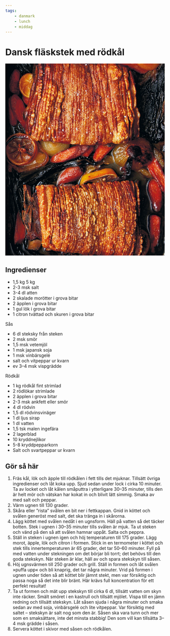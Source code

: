 ```yaml
---
tags:
    - danmark
    - lunch
    - middag
---
```

# Dansk fläskstek med rödkål

![image](./dansk-fläskstek-med-rödkål.jpg)

## Ingredienser

- 1,5 kg 5 kg
- 2-3 msk salt
- 3-4 dl atten
- 2 skalade morötter i grova bitar
- 2 äpplen i grova bitar
- 1 gul lök i grova bitar
- 1 citron tvättad och skuren i grova bitar

Sås

- 6 dl steksky från steken
- 2 msk smör
- 1,5 msk vetemjöl
- 1 msk japansk soja
- 1 msk vinbärsgelé
- salt och vitpeppar ur kvarn
- ev 3–4 msk vispgrädde

Rödkål

- 1 kg rödkål fint strimlad
- 2 rödlökar strimlade
- 2 äpplen i grova bitar
- 2-3 msk ankfett eller smör
- 4 dl rödvin
- 1,5 dl rödvinsvinäger
- 1 dl ljus sirap
- 1 dl vatten
- 1,5 tsk malen ingefära
- 2 lagerblad
- 10 kryddnejlikor
- 5-8 kryddpepparkorn
- Salt och svartpeppar ur kvarn

## Gör så här

1. Fräs kål, lök och äpple till rödkålen i fett tills det mjuknar. Tillsätt övriga ingredienser och låt koka upp. Sjud sedan under lock i cirka 10 minuter. Ta av locket och låt kålen småputtra i ytterligare 30–35 minuter, tills den är helt mör och vätskan har kokat in och blivit lätt simmig. Smaka av med salt och peppar.
2. Värm ugnen till 130 grader.
3. Skåra eller ”rista” svålen en bit ner i fettkappan. Gnid in köttet och svålen generöst med salt, det ska tränga in i skårorna.
4. Lägg köttet med svålen nedåt i en ugnsform. Häll på vatten så det täcker botten. Stek i ugnen i 30–35 minuter tills svålen är mjuk. Ta ut steken och vänd på den så att svålen hamnar uppåt. Salta och peppra.
5. Ställ in steken i ugnen igen och höj temperaturen till 175 grader. Lägg morot, äpple, lök och citron i formen. Stick in en termometer i köttet och stek tills innertemperaturen är 65 grader, det tar 50–60 minuter. Fyll på med vatten under stekningen om det börjar bli torrt; det behövs till den goda stekskyn. När steken är klar, häll av och spara stekskyn till såsen.
6. Höj ugnsvärmen till 250 grader och grill. Ställ in formen och låt svålen »puffa upp« och bli knaprig, det tar några minuter. Vrid på formen i ugnen under tiden så att köttet blir jämnt stekt, men var försiktig och passa noga så det inte blir bränt. Här krävs full koncentration för ett perfekt resultat!
7. Ta ut formen och mät upp stekskyn till cirka 6 dl, tillsätt vatten om skyn inte räcker. Smält smöret i en kastrull och tillsätt mjölet. Vispa till en jämn redning och tillsätt stekskyn. Låt såsen sjuda i några minuter och smaka sedan av med soja, vinbärsgelé och lite vitpeppar. Var försiktig med saltet – stekskyn är salt nog som den är. Såsen ska vara tunn och mer som en smaksättare, inte det minsta stabbig! Den som vill kan tillsätta 3–4 msk grädde i såsen.
8. Servera köttet i skivor med såsen och rödkålen.
